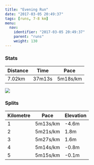 ```yaml
---
title: "Evening Run"
date: "2017-03-05 20:49:37"
tags: [runs, 7-8 km]
menu:
  nav:
    identifier: "2017-03-05 20:49:37"
    parent: "runs"
    weight: 130
---
```


### Stats

| Distance | Time | Pace |
|----------|------|------|
|7.02km|37m13s|5m18s/km|

<img src='https://maps.googleapis.com/maps/api/staticmap?maptype=roadmap&path=enc:{rjeIlsvLQzEdC|ABnEpAeAAsFhB{CrDKlBlDcKnEG_FdCyCrCIpBrDkKtE@yFpBcCdDIhBhEaKxDBuFjB{BxDC`BjDcKjEDaGtB}BhDLpA|DwJvD@cGpB_CtCMpBtDcKxEDcGhCgCtCFbBrD_KnE@gGtB}BjDFxA~CaKxEMyErB}CtDGfBxD{JbEAkG`CyBhDJvAnDmKdEHkFxB{CdDFfBpDiKjEA{FbCeCvCEzApE&key=AIzaSyAfqMeaZ1CCJFGP5cWud__oZnT_Pybg-1M&size=800x800&markers=color:yellow|label:S|53.47134,-2.25095&markers=color:green|label:F|53.46840999999998,-2.2521199999999997'>

### Splits

| Kilometre | Pace | Elevation |
|------|------|-----------|
|1|5m13s/km|-4.6m|
|2|5m21s/km|1.8m|
|3|5m27s/km|1.6m|
|4|5m14s/km|-0.8m|
|5|5m15s/km|-0.1m|
